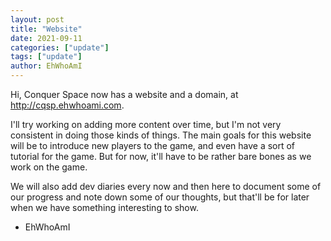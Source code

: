 ```yaml
---
layout: post
title: "Website"
date: 2021-09-11
categories: ["update"]
tags: ["update"]
author: EhWhoAmI
---
```

Hi, Conquer Space now has a website and a domain, at <http://cqsp.ehwhoami.com>.

I'll try working on adding more content over time, but I'm not very consistent in doing those
kinds of things. The main goals for this website will be to introduce new players to the game, and
even have a sort of tutorial for the game. But for now, it'll have to be rather bare bones as we
work on the game.

We will also add dev diaries every now and then here to document some of our progress and note down
some of our thoughts, but that'll be for later when we have something interesting to show.

 - EhWhoAmI
